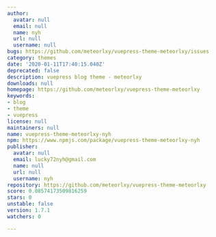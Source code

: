 ```yaml
---
author:
  avatar: null
  email: null
  name: nyh
  url: null
  username: null
bugs: https://github.com/meteorlxy/vuepress-theme-meteorlxy/issues
category: themes
date: '2020-01-11T17:40:15.040Z'
deprecated: false
description: vuepress blog theme - meteorlxy
downloads: null
homepage: https://github.com/meteorlxy/vuepress-theme-meteorlxy
keywords:
- blog
- theme
- vuepress
license: null
maintainers: null
name: vuepress-theme-meteorlxy-nyh
npm: https://www.npmjs.com/package/vuepress-theme-meteorlxy-nyh
publisher:
  avatar: null
  email: lucky72nyh@gmail.com
  name: null
  url: null
  username: nyh
repository: https://github.com/meteorlxy/vuepress-theme-meteorlxy
score: 0.08574173509816259
stars: 0
unstable: false
version: 1.7.1
watchers: 0

---
```


